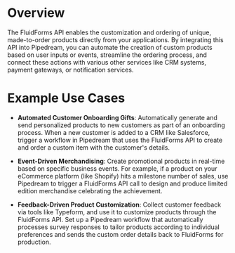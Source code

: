 # Overview

The FluidForms API enables the customization and ordering of unique, made-to-order products directly from your applications. By integrating this API into Pipedream, you can automate the creation of custom products based on user inputs or events, streamline the ordering process, and connect these actions with various other services like CRM systems, payment gateways, or notification services.

# Example Use Cases

- **Automated Customer Onboarding Gifts**: Automatically generate and send personalized products to new customers as part of an onboarding process. When a new customer is added to a CRM like Salesforce, trigger a workflow in Pipedream that uses the FluidForms API to create and order a custom item with the customer's details.

- **Event-Driven Merchandising**: Create promotional products in real-time based on specific business events. For example, if a product on your eCommerce platform (like Shopify) hits a milestone number of sales, use Pipedream to trigger a FluidForms API call to design and produce limited edition merchandise celebrating the achievement.

- **Feedback-Driven Product Customization**: Collect customer feedback via tools like Typeform, and use it to customize products through the FluidForms API. Set up a Pipedream workflow that automatically processes survey responses to tailor products according to individual preferences and sends the custom order details back to FluidForms for production.
